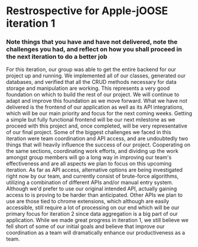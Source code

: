 # Restrospective for Apple-jOOSE iteration 1
### Note things that you have and have not delivered, note the challenges you had, and reflect on how you shall proceed in the next iteration to do a better job

For this iteration, our group was able to get the entire backend for our project up and running. We implemented all of our classes, generated our databases, and verified that all the CRUD methods necessary for data storage and manipulation are working. This represents a very good foundation on which to build the rest of our project. We will continue to adapt and improve this foundation as we move forward. What we have not delivered is the frontend of our application as well as its API integrations, which will be our main priority and focus for the next coming weeks. Getting a simple but fully functional frontend will be our next milestone as we proceed with this project and, once completed, will be very representative of our final project. Some of the biggest challenges we faced in this iteration were team coordination and API access, and are undoubtedly two things that will heavily influence the success of our project. Cooperating on the same sections, coordinating work efforts, and dividing up the work amongst group members will go a long way in improving our team's effectiveness and are all aspects we plan to focus on this upcoming iteration. As far as API access, alternative options are being investigated right now by our team, and currently consist of brute-force algorithms, utilizing a combination of different APIs and/or manual entry system. Although we'd prefer to use our original intended API, actually gaining access to is proving to be harder than anticipated. Other APIs we plan to use are those tied to chrome extensions, which although are easily accessible, still require a lot of processing on our end which will be our primary focus for iteration 2 since data aggregation is a big part of our application. While we made great progress in iteration 1, we still believe we fell short of some of our initial goals and believe that improve our coordination as a team will dramatically enhance our productiveness as a team.
